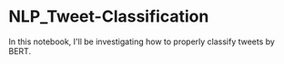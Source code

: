 # NLP_Tweet-Classification

In this notebook, I'll be investigating how to properly classify tweets by BERT.
